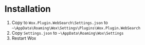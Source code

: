 # Installation

1. Copy to `Wox.Plugin.WebSearch\Settings.json` to `~\AppData\Roaming\Wox\Settings\Plugins\Wox.Plugin.WebSearch`
2. Copy `Settings.json` to `~\AppData\Roaming\Wox\Settings`
3. Restart Wox